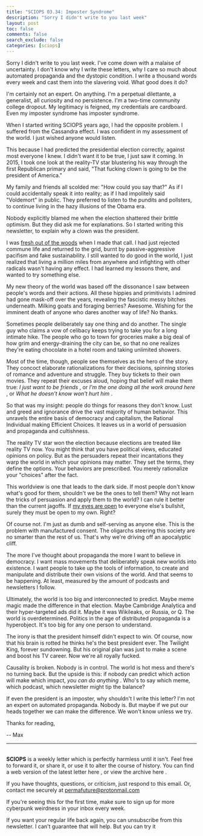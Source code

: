 ```yaml
---
title: "SCIOPS 03.34: Imposter Syndrome"
description: "Sorry I didn't write to you last week"
layout: post
toc: false
comments: false
search_exclude: false
categories: [sciops]
---
```



 Sorry I didn't write to you last week. I've come down with a malaise of uncertainty. I don't know why I write these letters, why I care so much about automated propaganda and the dystopic condition. I write a thousand words every week and cast them into the slavering void. What good does it do?




 I'm certainly not an expert. On anything. I'm a perpetual dilettante, a generalist, all curiosity and no persistence. I'm a two-time community college dropout. My legitimacy is feigned, my credentials are cardboard. Even my imposter syndrome has imposter syndrome.




 When I started writing SCIOPS years ago, I had the opposite problem. I suffered from the Cassandra effect. I was confident in my assessment of the world. I just wished anyone would listen.




 This because I had predicted the presidential election correctly, against most everyone I knew. I didn't want it to be true, I just saw it coming. In 2015, I took one look at the reality-TV star blustering his way through the first Republican primary and said, "That fucking clown is going to be the president of America."




 My family and friends all scolded me: "How could you say that?" As if I could accidentally speak it into reality; as if I had impolitely said "Voldemort" in public. They preferred to listen to the pundits and pollsters, to continue living in the hazy illusions of the Obama era.




 Nobody explicitly blamed me when the election shattered their brittle optimism. But they did ask me for explanations. So I started writing this newsletter, to explain why a clown was the president.




 I was
 [fresh out of the woods](https://tinyletter.com/sciops/letters/sciops-02-03-social-systems) 
 when I made that call. I had just rejected commune life and returned to the grid, burnt by passive-aggressive pacifism and fake sustainability. I still wanted to do good in the world, I just realized that living a million miles from anywhere and infighting with other radicals wasn't having any effect. I had learned my lessons there, and wanted to try something else.




 My new theory of the world was based off the dissonance I saw between people's words and their actions. All these hippies and primitivists I admired had gone mask-off over the years, revealing the fascistic messy bitches underneath. Milking goats and foraging berries? Awesome. Wishing for the imminent death of anyone who dares another way of life? No thanks.




 Sometimes people deliberately say one thing and do another. The single guy who claims a vow of celibacy keeps trying to take you for a long intimate hike. The people who go to town for groceries make a big deal of how grim and energy-draining the city can be, so that no one realizes they're eating chocolate in a hotel room and taking unlimited showers.




 Most of the time, though, people see themselves as the hero of the story. They concoct elaborate rationalizations for their decisions, spinning stories of romance and adventure and struggle. They buy tickets to their own movies. They repeat their excuses aloud, hoping that belief will make them true:
 *I just want to be friends* 
 , or
 *I'm the one doing all the work around here* 
 , or
 *What he doesn't know won't hurt him* 
 .




 So that was my insight: people do things for reasons they don't know. Lust and greed and ignorance drive the vast majority of human behavior. This unravels the entire basis of democracy and capitalism, the Rational Individual making Efficient Choices. It leaves us in a world of persuasion and propaganda and cultishness.




 The reality TV star won the election because elections are treated like reality TV now. You might think that you have political views, educated opinions on policy. But as the persuaders repeat their incantations they warp the world in which your opinions may matter. They set the terms, they define the options. Your behaviors are prescribed. You merely rationalize your "choices" after the fact.




 This worldview is one that leads to the dark side. If most people don't know what's good for them, shouldn't we be the ones to tell them? Why not learn the tricks of persuasion and apply them to the world? I can rule it better than the current jagoffs. If
 [my eyes are open](https://tinyletter.com/sciops/letters/sciops-02-23-hack-everything) 
 to everyone else's bullshit, surely they must be open to my own. Right?




 Of course not. I'm just as dumb and self-serving as anyone else. This is the problem with manufactured consent. The oligarchs steering this society are no smarter than the rest of us. That's why we're driving off an apocalyptic cliff.




 The more I've thought about propaganda the more I want to believe in democracy. I want mass movements that deliberately speak new worlds into existence. I want people to take up the tools of information, to create and manipulate and distribute their own visions of the world. And that seems to be happening. At least, measured by the amount of podcasts and newsletters I follow.




 Ultimately, the world is too big and interconnected to predict. Maybe meme magic made the difference in that election. Maybe Cambridge Analytica and their hyper-targeted ads did it. Maybe it was Wikileaks, or Russia, or Q. The world is overdetermined. Politics in the age of distributed propaganda is a hyperobject. It's too big for any one person to understand.




 The irony is that the president himself didn't expect to win. Of course, now that his brain is rotted he thinks he's the best president ever. The Twilight King, forever sundowning. But his original plan was just to make a scene and boost his TV career. Now we're all royally fucked.




 Causality is broken. Nobody is in control. The world is hot mess and there's no turning back. But the upside is this: if nobody can predict which action will make which impact,
 *you can do anything* 
 . Who's to say which meme, which podcast, which newsletter might tip the balance?




 If even the president is an imposter, why shouldn't I write this letter? I'm not an expert on automated propaganda. Nobody is. But maybe if we put our heads together we can make the difference. We won't know unless we try.




 Thanks for reading,
   

 -- Max
   






---


###### 
**SCIOPS** 
 is a weekly letter which is perfectly harmless until it isn't. Feel free to forward it, or share it, or use it to alter the course of history. You can find a web version of the
 latest letter here
 , or view the
 archive here
 .
 

 If you have thoughts, questions, or criticism, just respond to this email. Or, contact me securely at
 permafuture@protonmail.com


 If you're seeing this for the first time, make sure to
 sign up
 for more cyberpunk weirdness in your inbox every week.
 

 If you want your regular life back again, you can unsubscribe from this newsletter. I can't guarantee that will help. But you can try it

